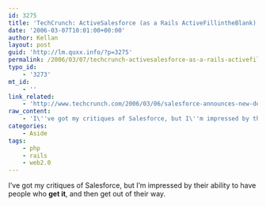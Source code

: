 ```yaml
---
id: 3275
title: 'TechCrunch: ActiveSalesforce (as a Rails ActiveFillintheBlank)'
date: '2006-03-07T10:01:00+00:00'
author: Kellan
layout: post
guid: 'http://lm.quxx.info/?p=3275'
permalink: /2006/03/07/techcrunch-activesalesforce-as-a-rails-activefillintheblank/
typo_id:
    - '3273'
mt_id:
    - ''
link_related:
    - 'http://www.techcrunch.com/2006/03/06/salesforce-announces-new-developer-community-and-business-mashups/'
raw_content:
    - 'I\''ve got my critiques of Salesforce, but I\''m impressed by their ability to have people who **get it**, and then get out of their way.'
categories:
    - Aside
tags:
    - php
    - rails
    - web2.0
---
```


I’ve got my critiques of Salesforce, but I’m impressed by their ability to have people who **get it**, and then get out of their way.